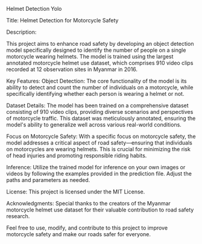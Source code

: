 Helmet Detection Yolo

Title: Helmet Detection for Motorcycle Safety

Description:

This project aims to enhance road safety by developing an object detection model specifically designed to identify the number of people on a single motorcycle wearing helmets. The model is trained using the largest annotated motorcycle helmet use dataset, which comprises 910 video clips recorded at 12 observation sites in Myanmar in 2016.

Key Features:
Object Detection:
The core functionality of the model is its ability to detect and count the number of individuals on a motorcycle, while specifically identifying whether each person is wearing a helmet or not.

Dataset Details:
The model has been trained on a comprehensive dataset consisting of 910 video clips, providing diverse scenarios and perspectives of motorcycle traffic. This dataset was meticulously annotated, ensuring the model's ability to generalize well across various real-world conditions.

Focus on Motorcycle Safety:
With a specific focus on motorcycle safety, the model addresses a critical aspect of road safety—ensuring that individuals on motorcycles are wearing helmets. This is crucial for minimizing the risk of head injuries and promoting responsible riding habits.

Inference:
Utilize the trained model for inference on your own images or videos by following the examples provided in the prediction file. Adjust the paths and parameters as needed.

License:
This project is licensed under the MIT License.

Acknowledgments:
Special thanks to the creators of the Myanmar motorcycle helmet use dataset for their valuable contribution to road safety research.

Feel free to use, modify, and contribute to this project to improve motorcycle safety and make our roads safer for everyone.
